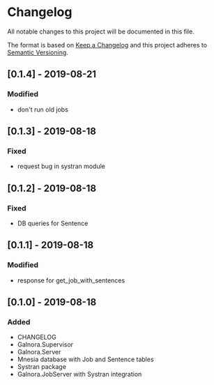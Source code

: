 # Changelog
All notable changes to this project will be documented in this file.

The format is based on [Keep a Changelog](http://keepachangelog.com/en/1.0.0/)
and this project adheres to [Semantic Versioning](http://semver.org/spec/v2.0.0.html).

## [0.1.4] - 2019-08-21
### Modified
- don't run old jobs

## [0.1.3] - 2019-08-18
### Fixed
- request bug in systran module

## [0.1.2] - 2019-08-18
### Fixed
- DB queries for Sentence

## [0.1.1] - 2019-08-18
### Modified
- response for get_job_with_sentences

## [0.1.0] - 2019-08-18
### Added
- CHANGELOG
- Galnora.Supervisor
- Galnora.Server
- Mnesia database with Job and Sentence tables
- Systran package
- Galnora.JobServer with Systran integration
